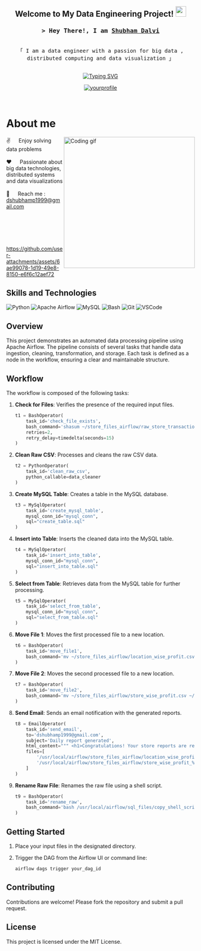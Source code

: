 <h2 align="center">
  Welcome to My Data Engineering Project!
  <img src="https://media.giphy.com/media/hvRJCLFzcasrR4ia7z/giphy.gif" width="28">
</h2>


<!-- Intro  -->
<h3 align="center">
        <samp>&gt; Hey There!, I am
                <b><a target="_blank" href="https://yourwebsite.com">Shubham Dalvi</a></b>
        </samp>
</h3>

<p align="center"> 
  <samp>
    <br>
    「 I am a data engineer with a passion for big data , distributed computing and data visualization 」
    <br>
    <br>
  </samp>
</p>

<div align="center">
<a href="https://git.io/typing-svg"><img src="https://readme-typing-svg.herokuapp.com?font=Fira+Code&pause=1000&random=false&width=435&lines=Spark+%7C+DataBricks++%7C+Power+BI+;Snowflake+%7C+Azure++%7C+Airflow;3+yrs+of+IT+experience+as+Analyst+%40+;Accenture+;Passionate+Data+Engineer+" alt="Typing SVG" /></a>
</div>

<p align="center">
 <a href="https://linkedin.com/in/yourprofile" target="_blank">
  <img src="https://img.shields.io/badge/LinkedIn-0077B5?style=for-the-badge&logo=linkedin&logoColor=white" alt="yourprofile"/>
 </a>
</p>
<br />

<!-- About Section -->
 # About me
 
<p>
 <img align="right" width="350" src="/assets/programmer.gif" alt="Coding gif" />
  
 ✌️ &emsp; Enjoy solving data problems <br/><br/>
 ❤️ &emsp; Passionate about big data technologies, distributed systems and data visualizations<br/><br/>
 📧 &emsp; Reach me : dshubhamp1999@gmail.com<br/><br/>

</p>

<br/>
<br/>
<br/>



https://github.com/user-attachments/assets/6ae99078-1d19-49e8-8150-e6f6c12aef72



## Skills and Technologies

![Python](https://img.shields.io/badge/Python-3776AB?style=for-the-badge&logo=python&logoColor=white)
![Apache Airflow](https://img.shields.io/badge/Apache_Airflow-017CEE?style=for-the-badge&logo=apache-airflow&logoColor=white)
![MySQL](https://img.shields.io/badge/MySQL-4479A1?style=for-the-badge&logo=mysql&logoColor=white)
![Bash](https://img.shields.io/badge/Bash-4EAA25?style=for-the-badge&logo=gnu-bash&logoColor=white)
![Git](https://img.shields.io/badge/Git-F05032?style=for-the-badge&logo=git&logoColor=white)
![VSCode](https://img.shields.io/badge/Visual_Studio-0078d7?style=for-the-badge&logo=visual%20studio&logoColor=white)

## Overview
This project demonstrates an automated data processing pipeline using Apache Airflow. The pipeline consists of several tasks that handle data ingestion, cleaning, transformation, and storage. Each task is defined as a node in the workflow, ensuring a clear and maintainable structure.

## Workflow
The workflow is composed of the following tasks:

1. **Check for Files**: Verifies the presence of the required input files.

    ```python
    t1 = BashOperator(
        task_id='check_file_exists',
        bash_command='shasum ~/store_files_airflow/raw_store_transactions.csv',
        retries=2,
        retry_delay=timedelta(seconds=15)
    )
    ```

2. **Clean Raw CSV**: Processes and cleans the raw CSV data.

    ```python
    t2 = PythonOperator(
        task_id='clean_raw_csv',
        python_callable=data_cleaner
    )
    ```

3. **Create MySQL Table**: Creates a table in the MySQL database.

    ```python
    t3 = MySqlOperator(
        task_id='create_mysql_table',
        mysql_conn_id="mysql_conn",
        sql="create_table.sql"
    )
    ```

4. **Insert into Table**: Inserts the cleaned data into the MySQL table.

    ```python
    t4 = MySqlOperator(
        task_id='insert_into_table',
        mysql_conn_id="mysql_conn",
        sql="insert_into_table.sql"
    )
    ```

5. **Select from Table**: Retrieves data from the MySQL table for further processing.

    ```python
    t5 = MySqlOperator(
        task_id='select_from_table',
        mysql_conn_id="mysql_conn",
        sql="select_from_table.sql"
    )
    ```

6. **Move File 1**: Moves the first processed file to a new location.

    ```python
    t6 = BashOperator(
        task_id='move_file1',
        bash_command='mv ~/store_files_airflow/location_wise_profit.csv ~/store_files_airflow/location_wise_profit_%s.csv' % yesterday_date
    )
    ```

7. **Move File 2**: Moves the second processed file to a new location.

    ```python
    t7 = BashOperator(
        task_id='move_file2',
        bash_command='mv ~/store_files_airflow/store_wise_profit.csv ~/store_files_airflow/store_wise_profit_%s.csv' % yesterday_date
    )
    ```

8. **Send Email**: Sends an email notification with the generated reports.

    ```python
    t8 = EmailOperator(
        task_id='send_email',
        to='dshubhamp1999@gmail.com',
        subject='Daily report generated',
        html_content=""" <h1>Congratulations! Your store reports are ready.</h1> """,
        files=[
            '/usr/local/airflow/store_files_airflow/location_wise_profit_%s.csv' % yesterday_date,
            '/usr/local/airflow/store_files_airflow/store_wise_profit_%s.csv' % yesterday_date
        ]
    )
    ```

9. **Rename Raw File**: Renames the raw file using a shell script.

    ```python
    t9 = BashOperator(
        task_id='rename_raw',
        bash_command='bash /usr/local/airflow/sql_files/copy_shell_script.sh'
    )
    ```

## Getting Started
1. Place your input files in the designated directory.
2. Trigger the DAG from the Airflow UI or command line:

    ```bash
    airflow dags trigger your_dag_id
    ```

## Contributing
Contributions are welcome! Please fork the repository and submit a pull request.

## License
This project is licensed under the MIT License.
